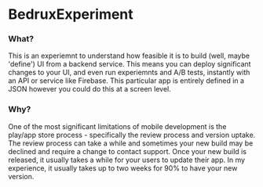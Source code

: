 # BedruxExperiment

### What?
This is an experiemnt to understand how feasible it is to build (well, maybe 'define') UI from a backend service. This means you can deploy significant changes to your UI, and even run experiemnts and A/B tests, instantly with an API or service like Firebase. This particular app is entirely defined in a JSON however you could do this at a screen level.

### Why?
One of the most significant limitations of mobile development is the play/app store process - specifically the review process and version uptake. The review process can take a while and sometimes your new build may be declined and require a change to contact support. Once your new build is released, it usually takes a while for your users to update their app. In my experience, it usually takes up to two weeks for 90% to have your new version.
